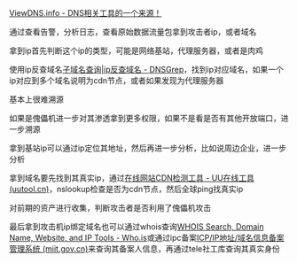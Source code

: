 [ViewDNS.info - DNS相关工具的一个来源！](https://viewdns.info/)

通过查看告警，分析日志，查看原始数据流量包拿到攻击者ip，或者域名

拿到ip首先判断这个ip的类型，可能是网络基站，代理服务器，或者是肉鸡

使用ip反查域名[子域名查询|ip反查域名 - DNSGrep](https://www.dnsgrep.cn/)，找到ip对应域名，如果一个ip对应到多个域名说明为cdn节点，或者如果发现为代理服务器

基本上很难溯源

如果是傀儡机进一步对其渗透拿到更多权限，如果不是看是否有其他开放端口，进一步溯源

拿到基站ip可以通过ip定位其地址，然后再进一步分析，比如说周边企业，进一步分析


拿到域名要先找到其真实ip，通过[在线网站CDN检测工具 - UU在线工具 (uutool.cn)](https://uutool.cn/cdn-check/)，nslookup检查是否为cdn节点，然后全球ping找真实ip

对前期的资产进行收集，判断攻击者是否利用了傀儡机攻击

最后拿到攻击机ip绑定域名也可以通过whois查询[WHOIS Search, Domain Name, Website, and IP Tools - Who.is]()或通过ipc备案[ICP/IP地址/域名信息备案管理系统 (miit.gov.cn)](https://beian.miit.gov.cn/#/Integrated/recordQuery)来查询其备案人信息，再通过tele社工库查询其真实身份
